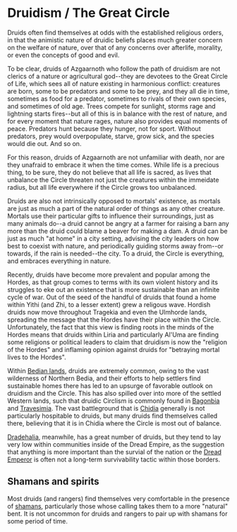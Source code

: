 # Druidism / The Great Circle

Druids often find themselves at odds with the established religious orders, in that the animistic nature of druidic beliefs places much greater concern on the welfare of nature, over that of any concerns over afterlife, morality, or even the concepts of good and evil.

To be clear, druids of Azgaarnoth who follow the path of druidism are not clerics of a nature or agricultural god--they are devotees to the Great Circle of Life, which sees all of nature existing in harmonious conflict: creatures are born, some to be predators and some to be prey, and they all die in time, sometimes as food for a predator, sometimes to rivals of their own species, and sometimes of old age. Trees compete for sunlight, storms rage and lightning starts fires--but all of this is in balance with the rest of nature, and for every moment that nature rages, nature also provides equal moments of peace. Predators hunt because they hunger, not for sport. Without predators, prey would overpopulate, starve, grow sick, and the species would die out. And so on.

For this reason, druids of Azgaarnoth are not unfamiliar with death, nor are they unafraid to embrace it when the time comes. While life is a precious thing, to be sure, they do not believe that all life is sacred, as lives that unbalance the Circle threaten not just the creatures within the immeidate radius, but all life everywhere if the Circle grows too unbalanced.

Druids are also not intrinsically opposed to mortals' existence, as mortals are just as much a part of the natural order of things as any other creature. Mortals use their particular gifts to influence their surroundings, just as many animals do--a druid cannot be angry at a farmer for raising a barn any more than the druid could blame a beaver for making a dam. A druid can be just as much "at home" in a city setting, advising the city leaders on how best to coexist with nature, and periodically guiding storms away from--or towards, if the rain is needed--the city. To a druid, the Circle is everything, and embraces everything in nature.

Recently, druids have become more prevalent and popular among the Hordes, as that group comes to terms with its own violent history and its struggles to eke out an existence that is more sustainable than an infinite cycle of war. Out of the seed of the handful of druids that found a home within Yithi (and Zhi, to a lesser extent) grew a religous wave. Hordish druids now move throughout Tragekia and even the Ulmhorde lands, spreading the message that the Hordes have their place within the Circle. Unfortunately, the fact that this view is finding roots in the minds of the Hordes means that druids within Liria and particularly Al'Uma are finding some religions or political leaders to claim that druidism is now the "religion of the Hordes" and inflaming opinion against druids for "betraying mortal lives to the Hordes".

Within [Bedian lands](../Nations/Bedia.md), druids are extremely common, owing to the vast wilderness of Northern Bedia, and their efforts to help settlers find sustainable homes there has led to an upsurge of favorable outlook on druidism and the Circle. This has also spilled over into more of the settled Western lands, such that druidic Circlism is commonly found in [Bagonbia](../Nations/Bagonbia.md) and [Travesimia](../Nations/Travesimia.md). The vast battleground that is [Chidia](../Geography/Chidia.md) generally is not particularly hospitable to druids, but many druids find themselves called there, believing that it is in Chidia where the Circle is most out of balance.

[Dradehalia](../Nations/Dradehalia.md), meanwhile, has a great number of druids, but they tend to lay very low within communities inside of the Dread Empire, as the suggestion that anything is more important than the survial of the nation or the [Dread Emperor](../People/DreadEmperor.md) is often not a long-term survivability tactic within those borders.

## Shamans and spirits
Most druids (and rangers) find themselves very comfortable in the presence of [shamans](../Classes/Shaman/index.md), particularly those whose calling takes them to a more "natural" bent. It is not uncommon for druids and rangers to pair up with shamans for some period of time.
